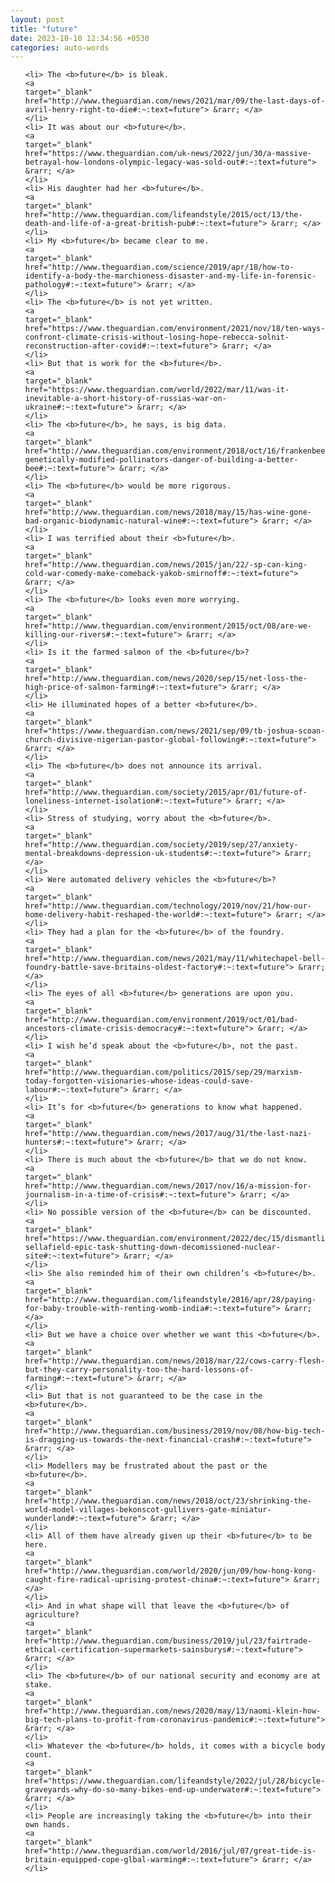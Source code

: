```yaml
---
layout: post
title: "future"
date: 2023-10-10 12:34:56 +0530
categories: auto-words
---
```

<ol>

    <li> The <b>future</b> is bleak.
    <a 
    target="_blank" 
    href="http://www.theguardian.com/news/2021/mar/09/the-last-days-of-avril-henry-right-to-die#:~:text=future"> &rarr; </a>
    </li>
    <li> It was about our <b>future</b>.
    <a 
    target="_blank" 
    href="https://www.theguardian.com/uk-news/2022/jun/30/a-massive-betrayal-how-londons-olympic-legacy-was-sold-out#:~:text=future"> &rarr; </a>
    </li>
    <li> His daughter had her <b>future</b>.
    <a 
    target="_blank" 
    href="http://www.theguardian.com/lifeandstyle/2015/oct/13/the-death-and-life-of-a-great-british-pub#:~:text=future"> &rarr; </a>
    </li>
    <li> My <b>future</b> became clear to me.
    <a 
    target="_blank" 
    href="http://www.theguardian.com/science/2019/apr/18/how-to-identify-a-body-the-marchioness-disaster-and-my-life-in-forensic-pathology#:~:text=future"> &rarr; </a>
    </li>
    <li> The <b>future</b> is not yet written.
    <a 
    target="_blank" 
    href="https://www.theguardian.com/environment/2021/nov/18/ten-ways-confront-climate-crisis-without-losing-hope-rebecca-solnit-reconstruction-after-covid#:~:text=future"> &rarr; </a>
    </li>
    <li> But that is work for the <b>future</b>.
    <a 
    target="_blank" 
    href="https://www.theguardian.com/world/2022/mar/11/was-it-inevitable-a-short-history-of-russias-war-on-ukraine#:~:text=future"> &rarr; </a>
    </li>
    <li> The <b>future</b>, he says, is big data.
    <a 
    target="_blank" 
    href="http://www.theguardian.com/environment/2018/oct/16/frankenbees-genetically-modified-pollinators-danger-of-building-a-better-bee#:~:text=future"> &rarr; </a>
    </li>
    <li> The <b>future</b> would be more rigorous.
    <a 
    target="_blank" 
    href="http://www.theguardian.com/news/2018/may/15/has-wine-gone-bad-organic-biodynamic-natural-wine#:~:text=future"> &rarr; </a>
    </li>
    <li> I was terrified about their <b>future</b>.
    <a 
    target="_blank" 
    href="http://www.theguardian.com/news/2015/jan/22/-sp-can-king-cold-war-comedy-make-comeback-yakob-smirnoff#:~:text=future"> &rarr; </a>
    </li>
    <li> The <b>future</b> looks even more worrying.
    <a 
    target="_blank" 
    href="http://www.theguardian.com/environment/2015/oct/08/are-we-killing-our-rivers#:~:text=future"> &rarr; </a>
    </li>
    <li> Is it the farmed salmon of the <b>future</b>?
    <a 
    target="_blank" 
    href="http://www.theguardian.com/news/2020/sep/15/net-loss-the-high-price-of-salmon-farming#:~:text=future"> &rarr; </a>
    </li>
    <li> He illuminated hopes of a better <b>future</b>.
    <a 
    target="_blank" 
    href="https://www.theguardian.com/news/2021/sep/09/tb-joshua-scoan-church-divisive-nigerian-pastor-global-following#:~:text=future"> &rarr; </a>
    </li>
    <li> The <b>future</b> does not announce its arrival.
    <a 
    target="_blank" 
    href="http://www.theguardian.com/society/2015/apr/01/future-of-loneliness-internet-isolation#:~:text=future"> &rarr; </a>
    </li>
    <li> Stress of studying, worry about the <b>future</b>.
    <a 
    target="_blank" 
    href="http://www.theguardian.com/society/2019/sep/27/anxiety-mental-breakdowns-depression-uk-students#:~:text=future"> &rarr; </a>
    </li>
    <li> Were automated delivery vehicles the <b>future</b>?
    <a 
    target="_blank" 
    href="http://www.theguardian.com/technology/2019/nov/21/how-our-home-delivery-habit-reshaped-the-world#:~:text=future"> &rarr; </a>
    </li>
    <li> They had a plan for the <b>future</b> of the foundry.
    <a 
    target="_blank" 
    href="http://www.theguardian.com/news/2021/may/11/whitechapel-bell-foundry-battle-save-britains-oldest-factory#:~:text=future"> &rarr; </a>
    </li>
    <li> The eyes of all <b>future</b> generations are upon you.
    <a 
    target="_blank" 
    href="http://www.theguardian.com/environment/2019/oct/01/bad-ancestors-climate-crisis-democracy#:~:text=future"> &rarr; </a>
    </li>
    <li> I wish he’d speak about the <b>future</b>, not the past.
    <a 
    target="_blank" 
    href="http://www.theguardian.com/politics/2015/sep/29/marxism-today-forgotten-visionaries-whose-ideas-could-save-labour#:~:text=future"> &rarr; </a>
    </li>
    <li> It’s for <b>future</b> generations to know what happened.
    <a 
    target="_blank" 
    href="http://www.theguardian.com/news/2017/aug/31/the-last-nazi-hunters#:~:text=future"> &rarr; </a>
    </li>
    <li> There is much about the <b>future</b> that we do not know.
    <a 
    target="_blank" 
    href="http://www.theguardian.com/news/2017/nov/16/a-mission-for-journalism-in-a-time-of-crisis#:~:text=future"> &rarr; </a>
    </li>
    <li> No possible version of the <b>future</b> can be discounted.
    <a 
    target="_blank" 
    href="https://www.theguardian.com/environment/2022/dec/15/dismantling-sellafield-epic-task-shutting-down-decomissioned-nuclear-site#:~:text=future"> &rarr; </a>
    </li>
    <li> She also reminded him of their own children’s <b>future</b>.
    <a 
    target="_blank" 
    href="http://www.theguardian.com/lifeandstyle/2016/apr/28/paying-for-baby-trouble-with-renting-womb-india#:~:text=future"> &rarr; </a>
    </li>
    <li> But we have a choice over whether we want this <b>future</b>.
    <a 
    target="_blank" 
    href="http://www.theguardian.com/news/2018/mar/22/cows-carry-flesh-but-they-carry-personality-too-the-hard-lessons-of-farming#:~:text=future"> &rarr; </a>
    </li>
    <li> But that is not guaranteed to be the case in the <b>future</b>.
    <a 
    target="_blank" 
    href="http://www.theguardian.com/business/2019/nov/08/how-big-tech-is-dragging-us-towards-the-next-financial-crash#:~:text=future"> &rarr; </a>
    </li>
    <li> Modellers may be frustrated about the past or the <b>future</b>.
    <a 
    target="_blank" 
    href="http://www.theguardian.com/news/2018/oct/23/shrinking-the-world-model-villages-bekonscot-gullivers-gate-miniatur-wunderland#:~:text=future"> &rarr; </a>
    </li>
    <li> All of them have already given up their <b>future</b> to be here.
    <a 
    target="_blank" 
    href="http://www.theguardian.com/world/2020/jun/09/how-hong-kong-caught-fire-radical-uprising-protest-china#:~:text=future"> &rarr; </a>
    </li>
    <li> And in what shape will that leave the <b>future</b> of agriculture?
    <a 
    target="_blank" 
    href="http://www.theguardian.com/business/2019/jul/23/fairtrade-ethical-certification-supermarkets-sainsburys#:~:text=future"> &rarr; </a>
    </li>
    <li> The <b>future</b> of our national security and economy are at stake.
    <a 
    target="_blank" 
    href="http://www.theguardian.com/news/2020/may/13/naomi-klein-how-big-tech-plans-to-profit-from-coronavirus-pandemic#:~:text=future"> &rarr; </a>
    </li>
    <li> Whatever the <b>future</b> holds, it comes with a bicycle body count.
    <a 
    target="_blank" 
    href="https://www.theguardian.com/lifeandstyle/2022/jul/28/bicycle-graveyards-why-do-so-many-bikes-end-up-underwater#:~:text=future"> &rarr; </a>
    </li>
    <li> People are increasingly taking the <b>future</b> into their own hands.
    <a 
    target="_blank" 
    href="http://www.theguardian.com/world/2016/jul/07/great-tide-is-britain-equipped-cope-glbal-warming#:~:text=future"> &rarr; </a>
    </li>